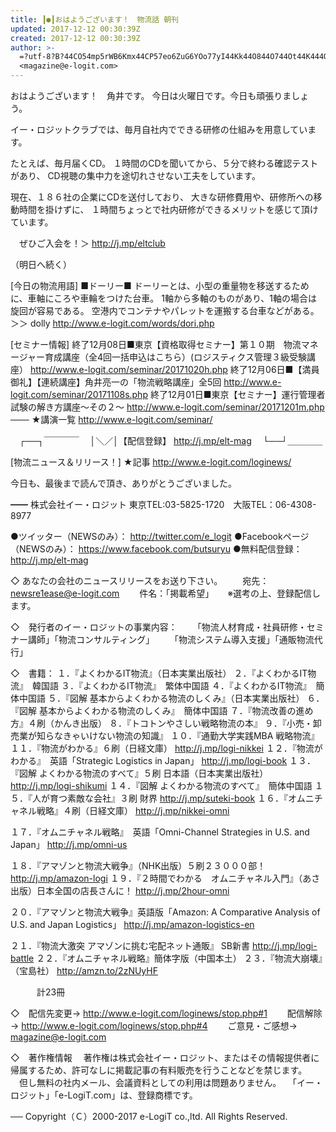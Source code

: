 ```yaml
---
title: ┃●┃おはようございます！　物流話 朝刊
updated: 2017-12-12 00:30:39Z
created: 2017-12-12 00:30:39Z
author: >-
  =?utf-8?B?44CO54mp5rWB6Kmx44CP57eo6ZuG6YOo77yI44Kk44O844O744Ot44K444OD44OI77yJ?=
  <magazine@e-logit.com>
---
```


おはようございます！　角井です。
今日は火曜日です。今日も頑張りましょう。

イー・ロジットクラブでは、毎月自社内でできる研修の仕組みを用意しています。

たとえば、毎月届くCD。
１時間のCDを聞いてから、５分で終わる確認テストがあり、
CD視聴の集中力を途切れさせない工夫をしています。

現在、１８６社の企業にCDを送付しており、
大きな研修費用や、研修所への移動時間を掛けずに、
１時間ちょっとで社内研修ができるメリットを感じて頂けています。

　ぜひご入会を！＞ http://j.mp/eltclub

（明日へ続く）

[今日の物流用語]
■ドーリー■
ドーリーとは、小型の重量物を移送するために、車軸にころや車輪をつけた台車。
1軸から多軸のものがあり、1軸の場合は旋回が容易である。
空港内でコンテナやパレットを運搬する台車などがある。
＞＞ dolly
http://www.e-logit.com/words/dori.php

[セミナー情報]
終了12月08日■東京【資格取得セミナー】第１０期　物流マネージャー育成講座（全4回一括申込はこちら）(ロジスティクス管理３級受験講座）
http://www.e-logit.com/seminar/20171020h.php
終了12月06日■【満員御礼】【連続講座】角井亮一の「物流戦略講座」全5回
http://www.e-logit.com/seminar/20171108s.php
終了12月01日■東京【セミナー】運行管理者試験の解き方講座〜その２〜
http://www.e-logit.com/seminar/20171201m.php
───
★講演一覧 http://www.e-logit.com/seminar/

　┌──┐￣￣￣￣
　│＼／│【配信登録】 http://j.mp/elt-mag
　└──┘＿＿＿＿

[物流ニュース＆リリース！]
★記事 http://www.e-logit.com/loginews/

今日も、最後まで読んで頂き、ありがとうございました。

━━
株式会社イー・ロジット
東京TEL:03-5825-1720　大阪TEL：06-4308-8977

●ツイッター（NEWSのみ）： http://twitter.com/e_logit
●Facebookページ（NEWSのみ）： https://www.facebook.com/butsuryu
●無料配信登録： http://j.mp/elt-mag

◇ あなたの会社のニュースリリースをお送り下さい。
　　宛先： [newsre1ease@e-logit.com](mailto:newsre1ease@e-logit.com)
　　件名：「掲載希望」
　 ※選考の上、登録配信します。

◇　発行者のイー・ロジットの事業内容：
　　「物流人材育成・社員研修・セミナー講師」「物流コンサルティング」
　　「物流システム導入支援」「通販物流代行」

◇　書籍：
１．『よくわかるIT物流』（日本実業出版社）
２．『よくわかるIT物流』　韓国語
３．『よくわかるIT物流』　繁体中国語
４．『よくわかるIT物流』　簡体中国語
５．『図解 基本からよくわかる物流のしくみ』（日本実業出版社）
６．『図解 基本からよくわかる物流のしくみ』　簡体中国語
７．『物流改善の進め方』４刷（かんき出版）
８．『トコトンやさしい戦略物流の本』
９．『小売・卸売業が知らなきゃいけない物流の知識』
１０．『通勤大学実践MBA 戦略物流』
１１．『物流がわかる』６刷（日経文庫） http://j.mp/logi-nikkei
１２．『物流がわかる』　英語「Strategic Logistics in Japan」 http://j.mp/logi-book
１３．『図解 よくわかる物流のすべて』５刷 日本語（日本実業出版社） http://j.mp/logi-shikumi
１４．『図解 よくわかる物流のすべて』　簡体中国語
１５．『人が育つ素敵な会社』３刷 財界 http://j.mp/suteki-book
１６．『オムニチャネル戦略』４刷（日経文庫） http://j.mp/nikkei-omni

１７．『オムニチャネル戦略』　英語「Omni-Channel Strategies in U.S. and Japan」 http://j.mp/omni-us

１８．『アマゾンと物流大戦争』（NHK出版）５刷２３０００部！ http://j.mp/amazon-logi
１９．『２時間でわかる　オムニチャネル入門』（あさ出版）日本全国の店長さんに！ http://j.mp/2hour-omni

２０．『アマゾンと物流大戦争』英語版「Amazon: A Comparative Analysis of U.S. and Japan Logistics」 http://j.mp/amazon-logistics-en

２１．『物流大激突 アマゾンに挑む宅配ネット通販』 SB新書 http://j.mp/logi-battle
２２．『オムニチャネル戦略』簡体字版（中国本土）
２３．『物流大崩壊』（宝島社） http://amzn.to/2zNUyHF

　　　計23冊

◇　配信先変更→ http://www.e-logit.com/loginews/stop.php#1
　　配信解除→ http://www.e-logit.com/loginews/stop.php#4
　　ご意見・ご感想→ [magazine@e-logit.com](mailto:magazine@e-logit.com)

◇　著作権情報
　著作権は株式会社イー・ロジット、またはその情報提供者に帰属するため、許可なしに掲載記事の有料販売を行うことなどを禁じます。
　但し無料の社内メール、会議資料としての利用は問題ありません。
　「イー・ロジット」「e-LogiT.com」は、登録商標です。

──
Copyright（Ｃ）2000-2017 e-LogiT co.,ltd. All Rights Reserved.